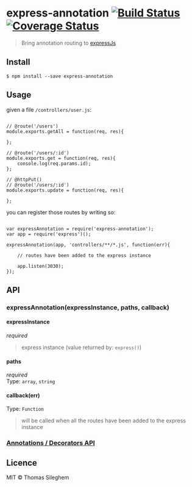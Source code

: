 # express-annotation [![Build Status](https://travis-ci.org/mastilver/express-annotation.svg?branch=master)](https://travis-ci.org/mastilver/express-annotation) [![Coverage Status](https://coveralls.io/repos/mastilver/express-annotation/badge.svg?branch=master)](https://coveralls.io/r/mastilver/express-annotation?branch=master)


> Bring annotation routing to [expressJs](https://github.com/strongloop/express)


## Install

`$ npm install --save express-annotation`

## Usage

given a file `/controllers/user.js`:

```

// @route('/users')
module.exports.getAll = function(req, res){

};

// @route('/users/:id')
module.exports.get = function(req, res){
    console.log(req.params.id);
};

// @httpPut()
// @route('/users/:id')
module.exports.update = function(req, res){

};

```

you can register those routes by writing so:

```

var expressAnnotation = require('express-annotation');
var app = require('express')();

expressAnnotation(app, 'controllers/**/*.js', function(err){

    // routes have been added to the express instance

    app.listen(3030);
});

```

## API

### expressAnnotation(expressInstance, paths, callback)

#### expressInstance

*required*  
> express instance (value returned by: `express()`)

#### paths

*required*  
Type: `array`, `string`

#### callback(err)

Type: `Function`  
> will be called when all the routes have been added to the express instance


### [Annotations / Decorators API](https://github.com/mastilver/node-annotation-router#annotations-api)


## Licence

MIT © Thomas Sileghem
